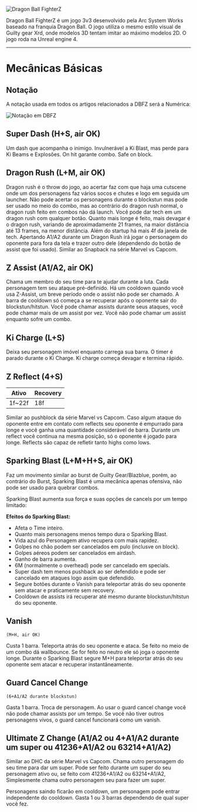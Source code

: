 <!-- TITLE: Dragon Ball Fighter Z -->
<!-- SUBTITLE: A quick summary of Dragon Ball Fighter Z -->
![Dragon Ball FighterZ](https://compass-ssl.microsoft.com/assets/47/3d/473df497-8b1f-4d90-bea5-9eee376d1992.jpg?n=Dragon-Ball-FighterZ_GLP-Page-Hero-1084_1920x600_02.jpg)

Dragon Ball FighterZ é um jogo 3v3 desenvolvido pela Arc System Works baseado na franquia Dragon Ball. O jogo utiliza o mesmo estilo visual de Guilty gear Xrd, onde modelos 3D tentam imitar ao máximo modelos 2D. O jogo roda na Unreal engine 4.

---

# Mecânicas Básicas

## Notação
A notação usada em todos os artigos relacionados a DBFZ será a Numérica:

![Notação em DBFZ](https://cdn.discordapp.com/attachments/377253177059442688/410130219316281366/dbfz_notation-01.png)

## Super Dash (H+S, air OK)
Um dash que acompanha o inimigo. Invulnerável a Ki Blast, mas perde para Ki Beams e Explosões. On hit garante combo. Safe on block.

## Dragon Rush (L+M, air OK)
Dragon rush é o throw do jogo, ao acertar faz com que haja uma cutscene onde um dos personagens faz vários socos e chutes e logo em seguida um launcher.
Não pode acertar os personagens durante o blockstun mas pode ser usado no meio do combo, mas ao contrário do dragon rush normal, o dragon rush feito em combos não dá launch.
Você pode dar tech em um dragon rush com qualquer botão.
Quanto mais longe é feito, mais devagar é o dragon rush, variando de aproximadamente 21 frames, na maior distância até 13 frames, na menor distância. Além do startup há mais 4f da janela de tech.
Apertando A1/A2 durante um Dragon Rush irá jogar o personagem do oponente para fora da tela e trazer outro dele (dependendo do botão de assist que foi usado). Similar ao Snapback na série Marvel vs Capcom.

## Z Assist (A1/A2, air OK)
Chama um membro do seu time para te ajudar durante a luta. Cada personagem tem seu ataque pré-definido.
Há um cooldown quando você usa Z-Assist, um breve período onde o assist não pode ser chamado. A barra de cooldown só começa a se recuperar após o oponente sair do blockstun/hitstun.
Você pode chamar assists durante seus ataques, você pode chamar mais de um assist por vez.
Você não pode chamar um assist enquanto sofre um combo.

## Ki Charge (L+S)
Deixa seu personagem imóvel enquanto carrega sua barra. O timer é parado durante o Ki Charge. Ki charge começa devagar e termina rápido.

## Z Reflect (4+S)
| Ativo  | Recovery |
|--------|----------|
| 1f~22f | 18f      |

Similar ao pushblock da série Marvel vs Capcom. Caso algum ataque do oponente entre em contato com reflects seu oponente é empurrado para longe e você ganha uma quantidade considerável de barra. Durante um reflect você continua na mesma posição, só o oponente é jogado para longe. Reflects são capaz de refletir tanto highs como lows.

## Sparking Blast (L+M+H+S, air OK)
Faz um movimento similar ao burst de Guilty Gear/Blazblue, porém, ao contrário do Burst, Sparking Blast é uma mecânica apenas ofensiva, não pode ser usado para quebrar combos.

Sparking Blast aumenta sua força e suas opções de cancels por um tempo limitado:

**Efeitos do Sparking Blast:**
- Afeta o Time inteiro.
- Quanto mais personagens menos tempo dura o Sparking Blast.
- Vida azul do Personagem ativo recupera com mais rapidez.
- Golpes no chão podem ser cancelados em pulo (inclusve on block).
- Golpes aéreos podem ser cancelados em airdash.
- Ganho de barra aumenta.
- 6M (normalmente o overhead) pode ser cancelado em specials.
- Super dash tem menos pushback ao ser defendido e pode ser cancelado em ataques logo assim que defendido.
- Segure botões durante o Vanish para teleportar atrás do seu oponente sem atacar e praticamente sem recovery.
- Cooldown de assists irá recuperar até mesmo durante blockstun/hitstun do seu oponente.

## Vanish
```
(M+H, air OK)
```
Custa 1 barra. Teleporta atrás do seu oponente e ataca. Se feito no meio de um combo dá wallbounce. Se for feito no neutro ele só joga o oponente longe. Durante o Sparking Blast segure M+H para teleportar atrás do seu oponente sem atacar e recuperar instantâneamente.

## Guard Cancel Change
```
(6+A1/A2 durante blockstun)
```
Gasta 1 barra. Troca de personagem. Ao usar o guard cancel change você não pode chamar assists por um tempo. Se você não tiver outros personagens vivos, o guard cancel funcionará como um vanish.

## Ultimate Z Change (A1/A2 ou 4+A1/A2 durante um super ou 41236+A1/A2 ou 63214+A1/A2)
Similar ao DHC da série Marvel vs Capcom. Chama outro personagem do seu time para dar um super. Pode ser feito durante um super do seu personagem ativo ou, se feito com 41236+A1/A2 ou 63214+A1/A2, Simplesmente chama outro personagem seu para fazer um super.

Personagens saindo ficarão em cooldown, um personagem pode entrar independente do cooldown. Gasta 1 ou 3 barras dependendo de qual super você fez.